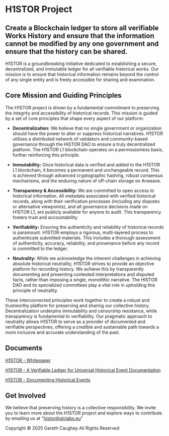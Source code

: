 # H1STOR Project

## Create a Blockchain ledger to store all verifiable Works History and ensure that the information cannot be modified by any one government and ensure that the history can be shared.

H1STOR is a groundbreaking initiative dedicated to establishing a secure, decentralized, and immutable ledger for all verifiable historical works. Our mission is to ensure that historical information remains beyond the control of any single entity and is freely accessible for sharing and examination.

## Core Mission and Guiding Principles

The H1STOR project is driven by a fundamental commitment to preserving the integrity and accessibility of historical records. This mission is guided by a set of core principles that shape every aspect of our platform:

* **Decentralization:** We believe that no single government or organization should have the power to alter or suppress historical narratives. H1STOR utilizes a distributed network of validators and community-based governance through the HISTOR DAO to ensure a truly decentralized platform. The H1STOR L1 blockchain operates on a permissionless basis, further reinforcing this principle.

* **Immutability:** Once historical data is verified and added to the H1STOR L1 blockchain, it becomes a permanent and unchangeable record. This is achieved through advanced cryptographic hashing, robust consensus mechanisms, and the enduring nature of off-chain storage on Arweave.

* **Transparency & Accessibility:** We are committed to open access to historical information. All metadata associated with verified historical records, along with their verification processes (including any disputes or alternative viewpoints), and all governance decisions made on H1STOR L1, are publicly available for anyone to audit. This transparency fosters trust and accountability.

* **Verifiability:** Ensuring the authenticity and reliability of historical records is paramount. H1STOR employs a rigorous, multi-layered process to authenticate submitted materials. This includes a thorough assessment of authenticity, accuracy, reliability, and provenance before any record is committed to the ledger.

* **Neutrality:** While we acknowledge the inherent challenges in achieving absolute historical neutrality, H1STOR strives to provide an objective platform for recording history. We achieve this by transparently documenting and presenting contested interpretations and disputed facts, rather than imposing a single, monolithic narrative. The HISTOR DAO and its specialized committees play a vital role in upholding this principle of neutrality.

These interconnected principles work together to create a robust and trustworthy platform for preserving and sharing our collective history. Decentralization underpins immutability and censorship resistance, while transparency is fundamental to verifiability. Our pragmatic approach to neutrality allows H1STOR to serve as a provider of documented and verifiable perspectives, offering a credible and sustainable path towards a more inclusive and accurate understanding of the past.

## Documents
[H1STOR - Whitepaper](https://github.com/HISTOR-Ledger/H1STOR/blob/main/H1STOR%20-%20White%20Paper.md)

[H1STOR - A Verifiable Ledger for Universal Historical Event Documentation](https://github.com/HISTOR-Ledger/H1STOR/blob/main/H1STOR%20-%20A%20Verifiable%20Ledger%20for%20Universal%20Historical%20Event%20Documentation.md)

[H1STOR - Documenting Historical Events](https://github.com/HISTOR-Ledger/H1STOR/blob/main/H1STOR%20-%20Documenting%20Historical%20Events.md)




## Get Involved

We believe that preserving history is a collective responsibility. We invite you to learn more about the H1STOR project and explore ways to contribute by emailing us at "histor@glclabs.eu"

Copyright © 2025 Gareth Caughey All Rights Reserved
